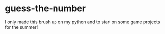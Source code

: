 # guess-the-number
I only made this brush up on my python and to start on some game projects for the summer!

